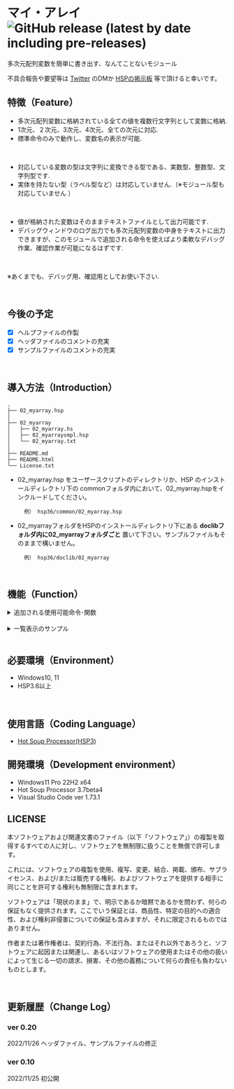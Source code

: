 # マイ・アレイ ![GitHub release (latest by date including pre-releases)](https://img.shields.io/github/v/release/YUZRANIUM/02_myarray?include_prereleases&style=flat-square)

多次元配列変数を簡単に書き出す、なんてことないモジュール

不具合報告や要望等は [Twitter](https://twitter.com/YUZRANIUM) のDMか [HSPの掲示板](http://hsp.tv/play/pforum.php) 等で頂けると幸いです。

## 特徴（Feature）

* 多次元配列変数に格納されている全ての値を複数行文字列として変数に格納.
* 1次元、２次元、3次元、4次元、全ての次元に対応.
* 標準命令のみで動作し、変数名の表示が可能.

<br>

* 対応している変数の型は文字列に変換できる型である、実数型、整数型、文字列型です.
* 実体を持たない型（ラベル型など）は対応していません.（※モジュール型も対応していません ）

<br>

* 値が格納された変数はそのままテキストファイルとして出力可能です.
* デバッグウィンドウのログ出力でも多次元配列変数の中身をテキストに出力できますが、このモジュールで追加される命令を使えばより柔軟なデバッグ作業、確認作業が可能になるはずです.

<br>

※あくまでも、デバッグ用、確認用としてお使い下さい.

<br>

## 今後の予定
* [x] ヘルプファイルの作製
* [x] ヘッダファイルのコメントの充実
* [x] サンプルファイルのコメントの充実

<br>

## 導入方法（Introduction）

~~~
.
├── 02_myarray.hsp
│
├── 02_myarray
│   ├── 02_myarray.hs
│   ├── 02_myarraysmpl.hsp
│   └── 02_myarray.txt
│
├── README.md
├── README.html
└── License.txt
~~~

* 02_myarray.hsp をユーザースクリプトのディレクトリか、HSP のインストールディレクトリ下の commonフォルダ内において、02_myarray.hspをインクルードしてください。

        例） hsp36/common/02_myarray.hsp

* 02_myarrayフォルダをHSPのインストールディレクトリ下にある **doclibフォルダ内に02_myarrayフォルダごと** 置いて下さい。サンプルファイルもそのままで構いません。

        例） hsp36/doclib/02_myarray

<br>

## 機能（Function）

<details>

<summary>追加される使用可能命令･関数</summary>

~~~ c
// 条件分岐マクロ    length系で条件分岐し内部命令を呼び出すものです
//
// p1 : 中身を受け取る文字列型変数
// p2 : 多次元配列変数
priarray p1, p2
~~~

</details>

<br>

<details>

<summary>一覧表示のサンプル</summary>

~~~
 表示(2) L=49
(0) = ちゃんと変数名も行数も表示できますよ
(1) = そう、マクロならね

 aray0(21) L=51
(0) = 鳳翔
(1) = 翔鶴
(2) = 瑞鶴
(3) = 赤城
(4) = 加賀
(5) = 龍驤
(6) = 蒼龍
(7) = 飛龍
(8) = 瑞鳳
(9) = 祥鳳
(10) = 隼鷹
(11) = 飛鷹
(12) = 千歳
(13) = 信濃
(14) = 古鷹
(15) = 青葉
(16) = 妙高
(17) = 高雄
(18) = 最上
(19) = 利根
(20) = 改鈴谷

 aray1(4, 6) L=57
(0, 0) = 0.000000
(1, 0) = 0.000000
(2, 0) = 0.000000
(3, 0) = 0.000000
(0, 1) = 0.000000
(1, 1) = 0.000000
(2, 1) = 0.000000
(3, 1) = 0.000000
(0, 2) = 0.000000
(1, 2) = 0.000000
(2, 2) = 0.000000
(3, 2) = 0.000000
(0, 3) = 0.000000
(1, 3) = 0.000000
(2, 3) = 0.000000
(3, 3) = 0.000000
(0, 4) = 0.000000
(1, 4) = 0.000000
(2, 4) = 0.000000
(3, 4) = 0.000000
(0, 5) = 0.000000
(1, 5) = 0.000000
(2, 5) = 0.000000
(3, 5) = 0.000000

 aray2(3, 3, 3) L=58
(0, 0, 0) = 0
(1, 0, 0) = 0
(2, 0, 0) = 0
(0, 1, 0) = 0
(1, 1, 0) = 0
(2, 1, 0) = 0
(0, 2, 0) = 0
(1, 2, 0) = 0
(2, 2, 0) = 0
(0, 0, 1) = 0
(1, 0, 1) = 0
(2, 0, 1) = 0
(0, 1, 1) = 0
(1, 1, 1) = 0
(2, 1, 1) = 0
(0, 2, 1) = 0
(1, 2, 1) = 0
(2, 2, 1) = 0
(0, 0, 2) = 0
(1, 0, 2) = 0
(2, 0, 2) = 0
(0, 1, 2) = 0
(1, 1, 2) = 0
(2, 1, 2) = 0
(0, 2, 2) = 0
(1, 2, 2) = 0
(2, 2, 2) = 0

 aray3(3, 2, 3, 2) L=58
(0, 0, 0, 0) = 0
(1, 0, 0, 0) = 0
(2, 0, 0, 0) = 0
(0, 1, 0, 0) = 0
(1, 1, 0, 0) = 0
(2, 1, 0, 0) = 0
(0, 0, 1, 0) = 0
(1, 0, 1, 0) = 0
(2, 0, 1, 0) = 0
(0, 1, 1, 0) = 0
(1, 1, 1, 0) = 0
(2, 1, 1, 0) = 0
(0, 0, 2, 0) = 0
(1, 0, 2, 0) = 0
(2, 0, 2, 0) = 0
(0, 1, 2, 0) = 0
(1, 1, 2, 0) = 0
(2, 1, 2, 0) = 0
(0, 0, 0, 1) = 0
(1, 0, 0, 1) = 0
(2, 0, 0, 1) = 0
(0, 1, 0, 1) = 0
(1, 1, 0, 1) = 0
(2, 1, 0, 1) = 0
(0, 0, 1, 1) = 0
(1, 0, 1, 1) = 0
(2, 0, 1, 1) = 0
(0, 1, 1, 1) = 0
(1, 1, 1, 1) = 0
(2, 1, 1, 1) = 0
(0, 0, 2, 1) = 0
(1, 0, 2, 1) = 0
(2, 0, 2, 1) = 0
(0, 1, 2, 1) = 0
(1, 1, 2, 1) = 0
(2, 1, 2, 1) = 0

 test1(15) L=60
(0) = 0
(1) = 0
(2) = 0
(3) = 0
(4) = 0
(5) = 0
(6) = 0
(7) = 0
(8) = 0
(9) = 0
(10) = 0
(11) = 0
(12) = 0
(13) = 0
(14) = 0

 test1(15) L=64
(0) = 0
(1) = 1
(2) = 2
(3) = 3
(4) = 4
(5) = 5
(6) = 6
(7) = 7
(8) = 8
(9) = 9
(10) = 10
(11) = 11
(12) = 12
(13) = 13
(14) = 14


~~~

</details>

<br>

## 必要環境（Environment）

* Windows10, 11
* HSP3.6以上

<br>

## 使用言語（Coding Language）

* [Hot Soup Processor(HSP3)](https://hsp.tv/)


## 開発環境（Development environment）

* Windows11 Pro 22H2 x64
* Hot Soup Processor 3.7beta4
* Visual Studio Code ver 1.73.1


## LICENSE

本ソフトウェアおよび関連文書のファイル（以下「ソフトウェア」）の複製を取得するすべての人に対し、ソフトウェアを無制限に扱うことを無償で許可します。

これには、ソフトウェアの複製を使用、複写、変更、結合、掲載、頒布、サブライセンス、および/または販売する権利、およびソフトウェアを提供する相手に同じことを許可する権利も無制限に含まれます。


ソフトウェアは「現状のまま」で、明示であるか暗黙であるかを問わず、何らの保証もなく提供されます。ここでいう保証とは、商品性、特定の目的への適合性、および権利非侵害についての保証も含みますが、それに限定されるものではありません。

作者または著作権者は、契約行為、不法行為、またはそれ以外であろうと、ソフトウェアに起因または関連し、あるいはソフトウェアの使用またはその他の扱いによって生じる一切の請求、損害、その他の義務について何らの責任も負わないものとします。

<br>

## 更新履歴（Change Log）

### ver 0.20
2022/11/26
ヘッダファイル、サンプルファイルの修正

### ver 0.10
2022/11/25
初公開